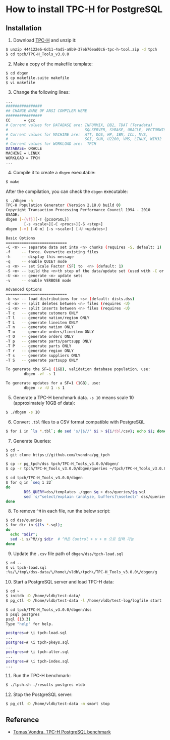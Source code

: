 # How to install TPC-H for PostgreSQL

## Installation

1. Download [TPC-H](http://tpc.org/tpc_documents_current_versions/current_specifications5.asp) and unzip it:

```bash
$ unzip 444122e6-6d11-4ad5-a8b9-37eb76ead0c6-tpc-h-tool.zip -d tpch
$ cd tpch/TPC-H_Tools_v3.0.0
```

2. Make a copy of the makefile template:

```bash
$ cd dbgen
$ cp makefile.suite makefile
$ vi makefile
```

3. Change the following lines:

```bash
...
################
## CHANGE NAME OF ANSI COMPILER HERE
################
CC      = gcc
# Current values for DATABASE are: INFORMIX, DB2, TDAT (Teradata)
#                                  SQLSERVER, SYBASE, ORACLE, VECTORWISE
# Current values for MACHINE are:  ATT, DOS, HP, IBM, ICL, MVS, 
#                                  SGI, SUN, U2200, VMS, LINUX, WIN32 
# Current values for WORKLOAD are:  TPCH
DATABASE= ORACLE
MACHINE = LINUX
WORKLOAD = TPCH
...
```

4. Compile it to create a `dbgen` executable:

```bash
$ make
```

After the compilation, you can check the `dbgen` executable:

```bash
$ ./dbgen -h
TPC-H Population Generator (Version 2.18.0 build 0)
Copyright Transaction Processing Performance Council 1994 - 2010
USAGE:
dbgen [-{vf}][-T {pcsoPSOL}]
        [-s <scale>][-C <procs>][-S <step>]
dbgen [-v] [-O m] [-s <scale>] [-U <updates>]

Basic Options
===========================
-C <n> -- separate data set into <n> chunks (requires -S, default: 1)
-f     -- force. Overwrite existing files
-h     -- display this message
-q     -- enable QUIET mode
-s <n> -- set Scale Factor (SF) to  <n> (default: 1) 
-S <n> -- build the <n>th step of the data/update set (used with -C or -U)
-U <n> -- generate <n> update sets
-v     -- enable VERBOSE mode

Advanced Options
===========================
-b <s> -- load distributions for <s> (default: dists.dss)
-d <n> -- split deletes between <n> files (requires -U)
-i <n> -- split inserts between <n> files (requires -U)
-T c   -- generate cutomers ONLY
-T l   -- generate nation/region ONLY
-T L   -- generate lineitem ONLY
-T n   -- generate nation ONLY
-T o   -- generate orders/lineitem ONLY
-T O   -- generate orders ONLY
-T p   -- generate parts/partsupp ONLY
-T P   -- generate parts ONLY
-T r   -- generate region ONLY
-T s   -- generate suppliers ONLY
-T S   -- generate partsupp ONLY

To generate the SF=1 (1GB), validation database population, use:
        dbgen -vf -s 1

To generate updates for a SF=1 (1GB), use:
        dbgen -v -U 1 -s 1
```

5. Generate a TPC-H benchmark data. `-s 10` means scale 10 (approximately 10GB of data):

```bash
$ ./dbgen -s 10
```

6. Convert `.tbl` files to a CSV format compatible with PostgreSQL

```bash
$ for i in `ls *.tbl`; do sed 's/|$//' $i > ${i/tbl/csv}; echo $i; done;
```

7. Generate Queries:

```bash
$ cd ~
$ git clone https://github.com/tvondra/pg_tpch

$ cp -r pg_tpch/dss tpch/TPC-H_Tools_v3.0.0/dbgen/
$ cp -r tpch/TPC-H_Tools_v3.0.0/dbgen/queries ~/tpch/TPC-H_Tools_v3.0.0/dbgen/dss/

$ cd tpch/TPC-H_Tools_v3.0.0/dbgen
$ for q in `seq 1 22`
do
        DSS_QUERY=dss/templates ./qgen $q > dss/queries/$q.sql
        sed 's/^select/explain (analyze, buffers)\nselect/' dss/queries/$q.sql > dss/queries/$q.explain.sql
done
```

8. To remove `^M` in each file, run the below script:

```bash
$ cd dss/queries
$ for dir in $(ls *.sql);
do
  echo "$dir";
  sed -i s/^M//g $dir  # ^M은 Control + v + m 으로 입력 가능
done
```

9. Update the `.csv` file path of `dbgen/dss/tpch-load.sql`

```bash
$ cd ..
$ vi tpch-load.sql
:%s/\/tmp\/dss-data/\/home\/vldb\/tpch\/TPC-H_Tools_v3.0.0\/dbgen/g
```

10. Start a PostgreSQL server and load TPC-H data:

```bash
$ cd ~
$ initdb -D /home/vldb/test-data/
$ pg_ctl -D /home/vldb/test-data -l /home/vldb/test-log/logfile start
```

```bash
$ cd tpch/TPC-H_Tools_v3.0.0/dbgen/dss
$ psql postgres
psql (13.3)
Type "help" for help.

postgres=# \i tpch-load.sql
...
postgres=# \i tpch-pkeys.sql
...
postgres=# \i tpch-alter.sql
...
postgres=# \i tpch-index.sql
...
```

11. Run the TPC-H benchmark:

```bash
$ ./tpch.sh ./results postgres vldb
```

12. Stop the PostgreSQL server:

```bash
$ pg_ctl -D /home/vldb/test-data -m smart stop
```

 ## Reference

 - [Tomas Vondra, TPC-H PostgreSQL benchmark](https://github.com/tvondra/pg_tpch)